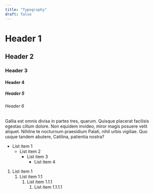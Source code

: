 ```yaml
---
title: "Typography"
draft: false
---
```


# Header 1
## Header 2
### Header 3
#### Header 4
##### Header 5
###### Header 6

<p>Gallia est omnis divisa in partes tres, quarum. Quisque placerat facilisis egestas cillum dolore. Non equidem invideo, miror magis posuere velit aliquet. Nihilne te nocturnum praesidium Palati, nihil urbis vigiliae. Quo usque tandem abutere, Catilina, patientia nostra?</p>

<ul>
    <li>List item 1
        <ul>
            <li>List item 2
                <ul>
                    <li>List item 3
                        <ul>
                            <li>List item 4</li>
                        </ul>
                    </li>
                </ul>
            </li>
        </ul>
    </li>
</ul>

<ol>
    <li>List item 1
        <ol>
            <li>List item 1.1
                <ol>
                    <li>List item 1.1.1
                        <ol>
                            <li>List item 1.1.1.1</li>
                        </ol>
                    </li>
                </ol>
            </li>
        </ol>
    </li>
</ol>